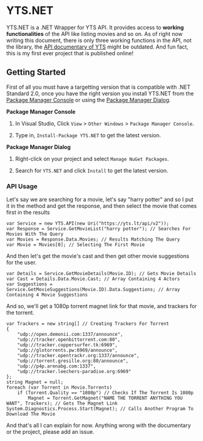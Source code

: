 # YTS.NET

YTS.NET is a .NET Wrapper for YTS API. It provides access to __working functionalities__ of the API like listing movies and so on. As of  right now writing this document, there is only three working functions in the API, not the library, the [API documentary of YTS](https://yts.lt/api/v2) might be outdated. And fun fact, this is my first ever project that is published online!

## Getting Started

First of all you must have a targetting version that is compatible with .NET Standard 2.0, once you have the right version you install YTS.NET from the [Package Manager Console](https://docs.nuget.org/consume/package-manager-console) or using the [Package Manager Dialog](https://docs.nuget.org/consume/Package-Manager-Dialog).

**Package Manager Console**

1. In Visual Studio, Click `View` > `Other Windows` > `Package Manager Console`.

2. Type in, `Install-Package YTS.NET` to get the latest version.

**Package Manager Dialog**

1. Right-click on your project and select `Manage NuGet Packages`.

2. Search for `YTS.NET` and click `Install` to get the latest version.

### API Usage

Let's say we are searching for a movie, let's say "harry potter" and so I put it in the method and get the response, and then select the movie that comes first in the results

```
var Service = new YTS.API(new Uri("https://yts.lt/api/v2"));
var Response = Service.GetMovieList("harry potter"); // Searches For Movies With The Query
var Movies = Response.Data.Movies; // Results Matching The Query
var Movie = Movies[0]; // Selecting The First Movie
```

And then let's get the movie's cast and then get other movie suggestions for the user.

```
var Details = Service.GetMovieDetails(Movie.ID); // Gets Movie Details
var Cast = Details.Data.Movie.Cast; // Array Containing 4 Actors
var Suggestions = Service.GetMovieSuggestions(Movie.ID).Data.Suggestions; // Array Containing 4 Movie Suggestions
```

And so, we'll get a 1080p torrent magnet link for that movie, and trackers for the torrent.

```
var Trackers = new string[] // Creating Trackers For Torrent
{
	"udp://open.demonii.com:1337/announce",
	"udp://tracker.openbittorrent.com:80",
	"udp://tracker.coppersurfer.tk:6969",
	"udp://glotorrents.pw:6969/announce",
	"udp://tracker.opentrackr.org:1337/announce",
	"udp://torrent.gresille.org:80/announce",
	"udp://p4p.arenabg.com:1337",
	"udp://tracker.leechers-paradise.org:6969"
};
string Magnet = null;
foreach (var Torrent in Movie.Torrents)
    if (Torrent.Quality == "1080p") // Checks If The Torrent Is 1080p
        Magnet = Torrent.GetMagnet("NAME THE TORRENT ANYTHING YOU WANT", Trackers); // Gets The Magnet Link
System.Diagnostics.Process.Start(Magnet); // Calls Another Program To Download The Movie
```

And that's all I can explain for now. Anything wrong with the documentary or the project, please add an issue.
